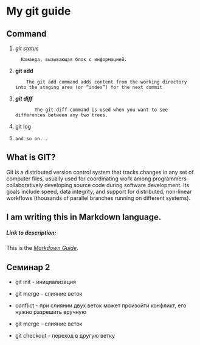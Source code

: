 # My git guide
## Command
1. *git status*

         Команда, вызывающая блок с информацией.
2. **git add** 

           The git add command adds content from the working directory into the staging area (or “index”) for the next commit
3. ***git diff***

              The git diff command is used when you want to see differences between any two trees.
4. git log
5. `and so on...`

## What is GIT?

Git is a distributed version control system that tracks changes in any set of computer files, usually used for coordinating work among programmers collaboratively developing source code during software development. Its goals include speed, data integrity, and support for distributed, non-linear workflows (thousands of parallel branches running on different systems).

## I am writing this in Markdown language.

##### Link to description:

This is the *[Markdown Guide](https://www.markdownguide.org)*.

## Семинар 2

* git init - инициализация

* git  merge - слияние веток
* conflict - при слиянии двух веток может произойти конфликт, его нужно разрешить вручную
* git  merge - слияние веток
* git checkout - переход в другую ветку

